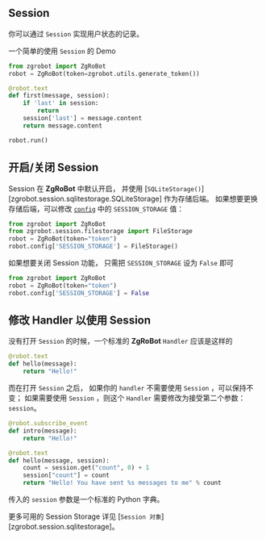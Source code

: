 ## Session
你可以通过 `Session` 实现用户状态的记录。

一个简单的使用 `Session` 的 Demo

```py title="bot.py"
from zgrobot import ZgRoBot
robot = ZgRoBot(token=zgrobot.utils.generate_token())

@robot.text
def first(message, session):
    if 'last' in session:
        return
    session['last'] = message.content
    return message.content

robot.run()
```

## 开启/关闭 Session
Session 在 **ZgRoBot** 中默认开启， 并使用 [`SQLiteStorage()`][zgrobot.session.sqlitestorage.SQLiteStorage] 作为存储后端。 如果想要更换存储后端，可以修改 [`config`](./config.md) 中的 `SESSION_STORAGE` 值：

```py title="bot.py"
from zgrobot import ZgRoBot
from zgrobot.session.filestorage import FileStorage
robot = ZgRoBot(token="token")
robot.config['SESSION_STORAGE'] = FileStorage()
```

如果想要关闭 Session 功能， 只需把 `SESSION_STORAGE` 设为 `False` 即可

```py title="bot.py"
from zgrobot import ZgRoBot
robot = ZgRoBot(token="token")
robot.config['SESSION_STORAGE'] = False

```

## 修改 Handler 以使用 Session
没有打开 `Session` 的时候，一个标准的 **ZgRoBot** `Handler` 应该是这样的

```py title="bot.py"
@robot.text
def hello(message):
    return "Hello!"
```

而在打开 `Session` 之后， 如果你的 `handler` 不需要使用 `Session` ，可以保持不变； 如果需要使用 `Session` ，则这个 `Handler` 需要修改为接受第二个参数： `session`。

```py title="bot.py"
@robot.subscribe_event
def intro(message):
    return "Hello!"

@robot.text
def hello(message, session):
    count = session.get("count", 0) + 1
    session["count"] = count
    return "Hello! You have sent %s messages to me" % count
```

传入的 `session` 参数是一个标准的 Python 字典。

更多可用的 Session Storage 详见 [`Session 对象`][zgrobot.session.sqlitestorage]。

